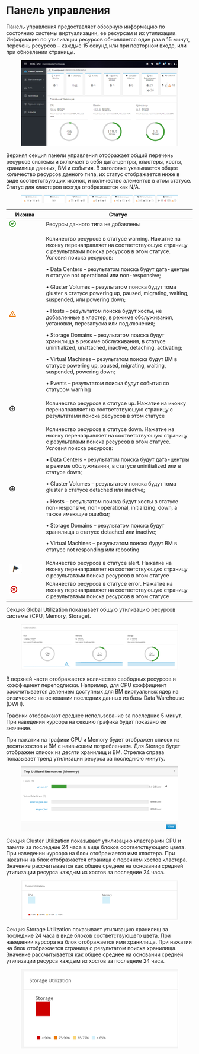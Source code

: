 # Панель управления

Панель управления предоставляет обзорную информацию по состоянию системы виртуализации, ее ресурсам и их утилизации. Информация по утилизации ресурсов обновляется один раз в 15 минут, перечень ресурсов – каждые 15 секунд или при повторном входе, или при обновлении страницы.

<figure><img src="../../../../.gitbook/assets/3 (2).png" alt=""><figcaption></figcaption></figure>

Верхняя секция панели управления отображает общий перечень ресурсов системы и включает в себя дата-центры, кластеры, хосты, хранилища данных, ВМ и события. В заголовке указывается общее количество ресурсов данного типа, их статус отображается ниже в виде соответствующих иконок, и количество элементов в этом статусе. Статус для кластеров всегда отображается как N/A.

<figure><img src="../../../../.gitbook/assets/4 (1).png" alt=""><figcaption></figcaption></figure>

<table><thead><tr><th width="106">Иконка</th><th width="539.3333333333334">Статус</th></tr></thead><tbody><tr><td><img src="../../../../.gitbook/assets/5.png" alt="" data-size="original"></td><td>Ресурсы данного типа не добавлены</td></tr><tr><td><img src="../../../../.gitbook/assets/6.png" alt="" data-size="original"></td><td><p>Количество ресурсов в статусе warning. Нажатие на иконку перенаправляет на соответствующую страницу с результатами поиска ресурсов в этом статусе. Условия поиска ресурсов:</p><p>• Data Centers – результатом поиска будут дата-центры в статусе not operational или non-responsive;</p><p>• Gluster Volumes – результатом поиска будут тома gluster в статусе powering up, paused, migrating, waiting, suspended, или powering down;</p><p>• Hosts – результатом поиска будут хосты, не добавленные в кластер, в режиме обслуживания, установки, перезапуска или подключения;</p><p>• Storage Domains – результатом поиска будут хранилища в режиме обслуживания, в статусе uninitialized, unattached, inactive, detaching, activating;</p><p>• Virtual Machines – результатом поиска будут ВМ в статусе powering up, paused, migrating, waiting, suspended, powering down;</p><p>• Events – результатом поиска будут события со статусом warning</p></td></tr><tr><td><img src="../../../../.gitbook/assets/7.png" alt="" data-size="original"></td><td>Количество ресурсов в статусе up. Нажатие на иконку перенаправляет на соответствующую страницу с результатами поиска ресурсов в этом статусе</td></tr><tr><td><img src="../../../../.gitbook/assets/8 (1).png" alt="" data-size="original"></td><td><p>Количество ресурсов в статусе down. Нажатие на иконку перенаправляет на соответствующую страницу с результатами поиска ресурсов в этом статусе. Условия поиска ресурсов:</p><p>• Data Centers – результатом поиска будут дата-центры в режиме обслуживания, в статусе uninitialized или в статусе down;</p><p>• Gluster Volumes – результатом поиска будут тома gluster в статусе detached или inactive;</p><p>• Hosts – результатом поиска будут хосты в статусе non-responsive, non-operational, initializing, down, а также имеющие ошибки;</p><p>• Storage Domains – результатом поиска будут хранилища в статусе detached или inactive;</p><p>• Virtual Machines – результатом поиска будут ВМ в статусе not responding или rebooting</p></td></tr><tr><td><img src="../../../../.gitbook/assets/9 (1).png" alt="" data-size="original"></td><td>Количество ресурсов в статусе alert. Нажатие на иконку перенаправляет на соответствующую страницу с результатами поиска ресурсов в этом статусе</td></tr><tr><td><img src="../../../../.gitbook/assets/10.png" alt="" data-size="original"></td><td>Количество ресурсов в статусе error. Нажатие на иконку перенаправляет на соответствующую страницу с результатами поиска ресурсов в этом статусе</td></tr></tbody></table>

Секция Global Utilization показывает общую утилизацию ресурсов системы (CPU, Memory, Storage).

<figure><img src="../../../../.gitbook/assets/11.png" alt=""><figcaption></figcaption></figure>

В верхней части отображается количество свободных ресурсов и коэффициент переподписки. Например, для CPU коэффициент рассчитывается делением доступных для ВМ виртуальных ядер на физические на основании последних данных из базы Data Warehouse (DWH).

Графики отображают среднее использование за последние 5 минут. При наведении курсора на секцию графика будет показано ее значение.

При нажатии на графики CPU и Memory будет отображен список из десяти хостов и ВМ с наивысшим потреблением. Для Storage будет отображен список из десяти хранилищ и ВМ. Стрелка справа показывает тренд утилизации ресурса за последнюю минуту.

<figure><img src="../../../../.gitbook/assets/12.png" alt=""><figcaption></figcaption></figure>

Секция Cluster Utilization показывает утилизацию кластерами CPU и памяти за последние 24 часа в виде блоков соответствующего цвета. При наведении курсора на блок отображается имя кластера. При нажатии на блок отображается страница с перечнем хостов кластера. Значение рассчитывается как общее среднее на основании средней утилизации ресурса каждым из хостов за последние 24 часа.

<figure><img src="../../../../.gitbook/assets/13.png" alt=""><figcaption></figcaption></figure>

Секция Storage Utilization показывает утилизацию хранилищ за последние 24 часа в виде блоков соответствующего цвета. При наведении курсора на блок отображается имя хранилища. При нажатии на блок отображается страница с результатом поиска хранилища. Значение рассчитывается как общее среднее на основании средней утилизации ресурса каждым из хостов за последние 24 часа.

<figure><img src="../../../../.gitbook/assets/14.png" alt=""><figcaption></figcaption></figure>
